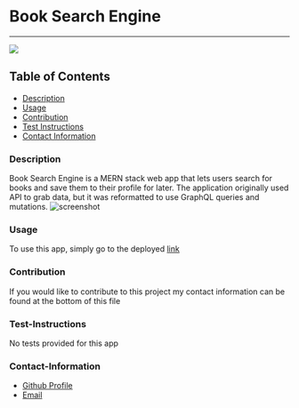 # Book Search Engine
----
<a href="https://img.shields.io/badge/License-MIT-brightgreen"><img src="https://img.shields.io/badge/License-MIT-brightgreen"></a>
## Table of Contents
- [Description](#description)
- [Usage](#usage)
- [Contribution](#contribution)
- [Test Instructions](#test-instructions)
- [Contact Information](#contact-information)

### Description
Book Search Engine is a MERN stack web app that lets users search for books and save them to their profile for later. The application originally used API to grab data, but it was reformatted to use GraphQL queries and mutations. 
![screenshot](https://i.imgur.com/YRyg76Q.png)

### Usage
To use this app, simply go to the deployed [link](https://drez-book-search.herokuapp.com/)

### Contribution
If you would like to contribute to this project my contact information can be found at the bottom of this file

### Test-Instructions
No tests provided for this app

### Contact-Information
* [Github Profile](https://github.com/andresaponte22)
* [Email](andresaponte.f@gmail.com)
